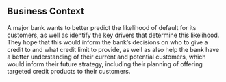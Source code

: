 ## Business Context

A major bank wants to better predict the likelihood of default for its customers, as well as identify the key drivers that determine this likelihood. 
They hope that this would inform the bank’s decisions on who to give a credit to and what credit limit to provide, as well as also help the bank have
a better understanding of their current and potential customers, which would inform their future strategy, including their planning of offering targeted
credit products to their customers.

